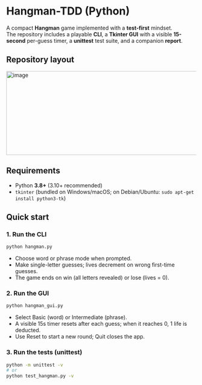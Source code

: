 # Hangman-TDD (Python)

A compact **Hangman** game implemented with a **test-first** mindset.  
The repository includes a playable **CLI**, a **Tkinter GUI** with a visible **15-second** per-guess timer, a **unittest** test suite, and a companion **report**.

## Repository layout
<img width="800" height="222" alt="image" src="https://github.com/user-attachments/assets/5b6b7c2f-3a7f-4322-9ea4-d343c5a9f7b8" />

## Requirements
- Python **3.8+** (3.10+ recommended)
- `tkinter` (bundled on Windows/macOS; on Debian/Ubuntu: `sudo apt-get install python3-tk`)

## Quick start

### 1. Run the CLI
```bash
python hangman.py
```
- Choose word or phrase mode when prompted.
- Make single-letter guesses; lives decrement on wrong first-time guesses.
- The game ends on win (all letters revealed) or lose (lives = 0).
  
### 2. Run the GUI
```bash
python hangman_gui.py
```
- Select Basic (word) or Intermediate (phrase).
- A visible 15s timer resets after each guess; when it reaches 0, 1 life is deducted.
- Use Reset to start a new round; Quit closes the app.
  
### 3. Run the tests (unittest)
``` bash
python -m unittest -v
# or
python test_hangman.py -v
```

